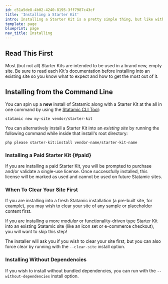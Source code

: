 ```yaml
---
id: c51a5de8-4b02-4240-8195-3ff7987c43cf
title: 'Installing a Starter Kit'
intro: Installing a Starter Kit is a pretty simple thing, but like with many things in life, there are a few different ways you can do it. Let's cover them all.
template: page
blueprint: page
nav_title: Installing
---
```

## Read This First

Most (but not all) Starter Kits are intended to be used in a brand new, empty site. Be sure to read each Kit's documentation before installing into an existing site so you know what to expect and how to get the most out of it.

## Installing from the Command Line

You can spin up a **new** install of Statamic along with a Starter Kit at the all in one command by using the [Statamic CLI Tool](https://github.com/statamic/cli):

``` shell
statamic new my-site vendor/starter-kit
```

You can alternatively install a Starter Kit into an _existing site_ by running the following command while inside that install's root directory:

``` shell
php please starter-kit:install vendor-name/starter-kit-name
```

### Installing a Paid Starter Kit {#paid}

If you are installing a paid Starter Kit, you will be prompted to purchase and/or validate a single-use license. Once successfully installed, this license will be marked as used and cannot be used on future Statamic sites.

### When To Clear Your Site First

If you are installing into a fresh Statamic installation (a pre-built site, for example), you may wish to clear your site of any sample or placeholder content first.

If you are installing a more _modular_ or functionality-driven type Starter Kit into an existing Statamic site (like an icon set or e-commerce checkout), you will want to skip this step!

The installer will ask you if you wish to clear your site first, but you can also force clear by running with the `--clear-site` install option.

### Installing Without Dependencies

If you wish to install without bundled dependencies, you can run with the `--without-dependencies` install option.
